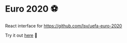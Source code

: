 # Euro 2020 ⚽

React interface for https://github.com/lsv/uefa-euro-2020

Try it out [here](http://honza-m.github.io/euro_2020) 🎉